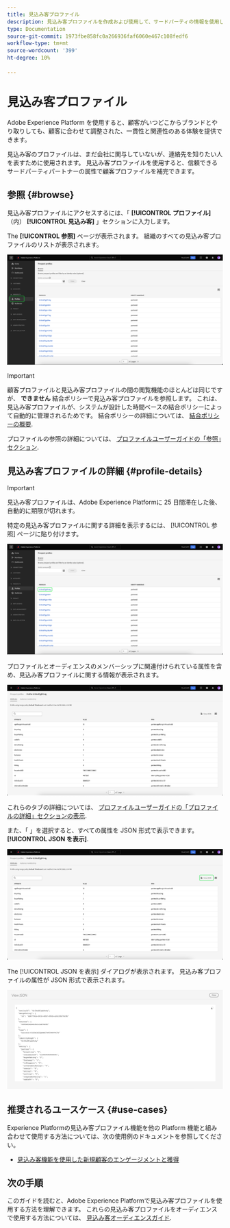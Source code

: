```yaml
---
title: 見込み客プロファイル
description: 見込み客プロファイルを作成および使用して、サードパーティの情報を使用して不明な顧客に関する情報を収集する方法を説明します。
type: Documentation
source-git-commit: 1973fbe858fc0a266936faf6060e467c108fedf6
workflow-type: tm+mt
source-wordcount: '399'
ht-degree: 10%

---
```



# 見込み客プロファイル

Adobe Experience Platform を使用すると、顧客がいつどこからブランドとやり取りしても、顧客に合わせて調整された、一貫性と関連性のある体験を提供できます。

見込み客のプロファイルは、まだ会社に関与していないが、連絡先を知りたい人を表すために使用されます。 見込み客プロファイルを使用すると、信頼できるサードパーティパートナーの属性で顧客プロファイルを補完できます。

## 参照 {#browse}

見込み客プロファイルにアクセスするには、「 **[!UICONTROL プロファイル]** （内） **[!UICONTROL 見込み客]** 」セクションに入力します。

The **[!UICONTROL 参照]** ページが表示されます。 組織のすべての見込み客プロファイルのリストが表示されます。

![The [!UICONTROL プロファイル] ボタンがハイライト表示され、 [!UICONTROL 参照] 見込み客プロファイルのページ。](../images/prospect-profile/browse-profiles.png)

>[!IMPORTANT]
>
>顧客プロファイルと見込み客プロファイルの間の閲覧機能のほとんどは同じですが、 **できません** 結合ポリシーで見込み客プロファイルを参照します。 これは、見込み客プロファイルが、システムが設計した時間ベースの結合ポリシーによって自動的に管理されるためです。 結合ポリシーの詳細については、 [結合ポリシーの概要](../merge-policies/overview.md).

プロファイルの参照の詳細については、 [プロファイルユーザーガイドの「参照」セクション](./user-guide.md#browse-identity).

## 見込み客プロファイルの詳細 {#profile-details}

>[!IMPORTANT]
>
>見込み客プロファイルは、Adobe Experience Platformに 25 日間滞在した後、自動的に期限が切れます。

特定の見込み客プロファイルに関する詳細を表示するには、 [!UICONTROL 参照] ページに貼り付けます。

![閲覧ページで見込み客のプロファイルがハイライト表示されます。](../images/prospect-profile/select-specific-profile.png)

プロファイルとオーディエンスのメンバーシップに関連付けられている属性を含め、見込み客プロファイルに関する情報が表示されます。

![見込み客プロファイルの詳細ページが表示されます。](../images/prospect-profile/profile-details.png)

これらのタブの詳細については、 [プロファイルユーザーガイドの「プロファイルの詳細」セクションの表示](./user-guide.md#profile-detail).

また、「 」を選択すると、すべての属性を JSON 形式で表示できます。 **[!UICONTROL JSON を表示]**.

![The [!UICONTROL JSON を表示] 見込み客プロファイルの詳細ページでボタンが強調表示されます。](../images/prospect-profile/profile-select-view-json.png)

The [!UICONTROL JSON を表示] ダイアログが表示されます。 見込み客プロファイルの属性が JSON 形式で表示されます。

![見込み客プロファイルの属性が JSON 形式で表示されます。](../images/prospect-profile/profile-view-json.png)

## 推奨されるユースケース {#use-cases}

Experience Platformの見込み客プロファイル機能を他の Platform 機能と組み合わせて使用する方法については、次の使用例のドキュメントを参照してください。

- [見込み客機能を使用した新規顧客のエンゲージメントと獲得](../../rtcdp/partner-data/prospecting.md)

## 次の手順

このガイドを読むと、Adobe Experience Platformで見込み客プロファイルを使用する方法を理解できます。 これらの見込み客プロファイルをオーディエンスで使用する方法については、 [見込み客オーディエンスガイド](../../segmentation/ui/prospect-audience.md).

